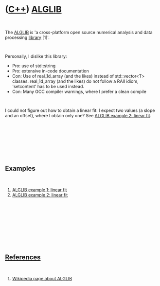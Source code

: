
 

 

 

 

 

([C++](Cpp.md)) [ALGLIB](CppAlglib.md)
========================================

 

The [ALGLIB](CppAlglib.md) is 'a cross-platform open source numerical
analysis and data processing [library](CppLibrary.md) \[1\]'.

 

Personally, I dislike this library:

-   Pro: use of std::string
-   Pro: extensive in-code documentation
-   Con: Use of real\_1d\_array (and the likes) instead of
    std::vector&lt;T&gt; classes. real\_1d\_array (and the likes) do not
    follow a RAII idiom, 'setcontent' has to be used instead.
-   Con: Many GCC compiler warnings, where I prefer a clean compile

 

I could not figure out how to obtain a linear fit: I expect two values
(a slope and an offset), where I obtain only one? See [ALGLIB example 2:
linear fit](CppAlglibExample2).

 

 

 

 

Examples
--------

 

1.  [ALGLIB example 1: linear fit](CppAlglibExample1.md)
2.  [ALGLIB example 2: linear fit](CppAlglibExample2.md)

 

 

 

 

 

[References](CppReferences.md)
-------------------------------

 

1.  [Wikipedia page about ALGLIB](https://en.wikipedia.org/wiki/ALGLIB)

 

 

 

 

 

 


